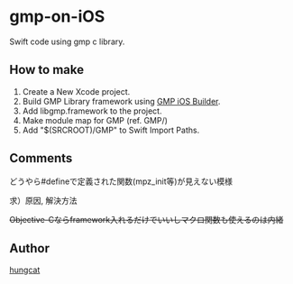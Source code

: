 # gmp-on-iOS
Swift code using gmp c library.

## How to make

1. Create a New Xcode project.
2. Build GMP Library framework using [GMP iOS Builder](https://github.com/NeoTeo/gmp-ios-builder).
3. Add libgmp.framework to the project.
4. Make module map for GMP (ref. GMP/) 
5. Add "$(SRCROOT)/GMP" to Swift Import Paths.

## Comments
どうやら#defineで定義された関数(mpz_init等)が見えない模様

求）原因, 解決方法

~~Objective-Cならframework入れるだけでいいしマクロ関数も使えるのは内緒~~

## Author

[hungcat](https://github.com/hungcat)
